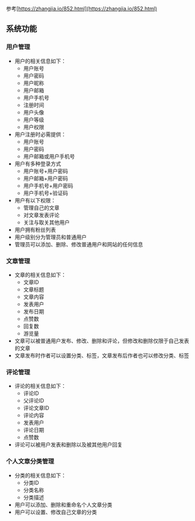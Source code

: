 参考[https://zhangjia.io/852.html](https://zhangjia.io/852.html)
## 系统功能
### 用户管理
- 用户的相关信息如下：
	- 用户账号
	- 用户密码
	- 用户昵称
	- 用户邮箱
	- 用户手机号
	- 注册时间
	- 用户头像
	- 用户等级
	- 用户权限
- 用户注册时必需提供：
	- 用户账号
	- 用户密码
	- 用户邮箱或用户手机号
- 用户有多种登录方式
	- 用户账号+用户密码
	- 用户邮箱+用户密码
	- 用户手机号+用户密码
	- 用户手机号+验证码
- 用户有以下权限：
	- 管理自己的文章
	- 对文章发表评论
	- 关注与取关其他用户
- 用户拥有粉丝列表
- 用户级别分为管理员和普通用户
- 管理员可以添加、删除、修改普通用户和网站的任何信息
### 文章管理
- 文章的相关信息如下：
	- 文章ID
	- 文章标题
	- 文章内容
	- 发表用户
	- 发布日期
	- 点赞数
	- 回复数
	- 游览量
- 文章可以被普通用户发布、修改、删除和评论，但修改和删除仅限于自己发表的文章
- 文章发布时作者可以设置分类、标签，文章发布后作者也可以修改分类、标签
### 评论管理
- 评论的相关信息如下：
	- 评论ID
	- 父评论ID
	- 评论文章ID
	- 评论内容
	- 发表用户
	- 评论日期
	- 点赞数
- 评论可以被用户发表和删除以及被其他用户回复 
### 个人文章分类管理
- 分类的相关信息如下：
	- 分类ID
	- 分类名称
	- 分类描述
- 用户可以添加、删除和重命名个人文章分类
- 用户可以设置、修改自己文章的分类
<!--stackedit_data:
eyJoaXN0b3J5IjpbMTkwNjMyODQwMiw5MTMyNTMyOTUsLTY1MT
EzNjQ2Nyw2NzA2MTc1NDksMTIyNDg1MDU1NSwxNjIzNzI2Mjk3
LDExMTQyNDQ4NzYsLTQ1MTgxNTk1MCwtNTg4MDYwNDc2LC0xOD
QyNjUxNTk4LC0xNDA5NDAwODA1LC0xMzg3NTIwODkwLC05MzE0
NjUxMzEsMzk3NjQyNzU0XX0=
-->